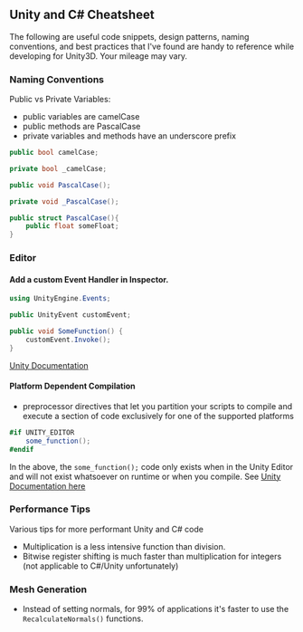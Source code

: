 ## Unity and C# Cheatsheet
The following are useful code snippets, design patterns, naming conventions, and best practices that I've found are handy to reference while developing for Unity3D. Your mileage may vary.

### Naming Conventions

Public vs Private Variables:
+ public variables are camelCase
+ public methods are PascalCase
+ private variables and methods have an underscore prefix

```c#
public bool camelCase;

private bool _camelCase;

public void PascalCase();

private void _PascalCase();

public struct PascalCase(){
	public float someFloat;
}
```

### Editor

#### Add a custom Event Handler in Inspector.
```c#
using UnityEngine.Events;

public UnityEvent customEvent;

public void SomeFunction() {
	customEvent.Invoke();
}
```
[Unity Documentation](https://docs.unity3d.com/Manual/UnityEvents.html)

#### Platform Dependent Compilation
+ preprocessor directives that let you partition your scripts to compile and execute a section of code exclusively for one of the supported platforms

```c#
#if UNITY_EDITOR
	some_function();
#endif
```
In the above, the `some_function();` code only exists when in the Unity Editor and will not exist whatsoever on runtime or when you compile. See [Unity Documentation here](https://docs.unity3d.com/Manual/PlatformDependentCompilation.html)

### Performance Tips

Various tips for more performant Unity and C# code
+ Multiplication is a less intensive function than division.
+ Bitwise register shifting is much faster than multiplication for integers (not applicable to C#/Unity unfortunately)

### Mesh Generation
+ Instead of setting normals, for 99% of applications it's faster to use the `RecalculateNormals()` functions.